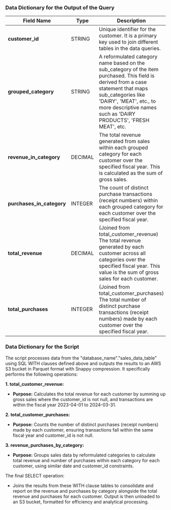 ### Data Dictionary for the Output of the Query

| Field Name             | Type      | Description |
|------------------------|-----------|-------------|
| **customer_id**        | STRING    | Unique identifier for the customer. It is a primary key used to join different tables in the data queries. |
| **grouped_category**   | STRING    | A reformulated category name based on the sub_category of the item purchased. This field is derived from a case statement that maps sub_categories like 'DAIRY', 'MEAT', etc., to more descriptive names such as 'DAIRY PRODUCTS', 'FRESH MEAT', etc. |
| **revenue_in_category**| DECIMAL   | The total revenue generated from sales within each grouped category for each customer over the specified fiscal year. This is calculated as the sum of gross sales. |
| **purchases_in_category** | INTEGER | The count of distinct purchase transactions (receipt numbers) within each grouped category for each customer over the specified fiscal year. |
| **total_revenue**      | DECIMAL   | (Joined from total_customer_revenue) The total revenue generated by each customer across all categories over the specified fiscal year. This value is the sum of gross sales for each customer. |
| **total_purchases**    | INTEGER   | (Joined from total_customer_purchases) The total number of distinct purchase transactions (receipt numbers) made by each customer over the specified fiscal year. |

### Data Dictionary for the Script

The script processes data from the "database_name"."sales_data_table" using SQL WITH clauses defined above and outputs the results to an AWS S3 bucket in Parquet format with Snappy compression. It specifically performs the following operations:

**1. total_customer_revenue:**
   - **Purpose:** Calculates the total revenue for each customer by summing up gross sales where the customer_id is not null, and transactions are within the fiscal year 2023-04-01 to 2024-03-31.

**2. total_customer_purchases:**
   - **Purpose:** Counts the number of distinct purchases (receipt numbers) made by each customer, ensuring transactions fall within the same fiscal year and customer_id is not null.

**3. revenue_purchases_by_category:**
   - **Purpose:** Groups sales data by reformulated categories to calculate total revenue and number of purchases within each category for each customer, using similar date and customer_id constraints.

The final SELECT operation:
   - Joins the results from these WITH clause tables to consolidate and report on the revenue and purchases by category alongside the total revenue and purchases for each customer. Output is then unloaded to an S3 bucket, formatted for efficiency and analytical processing.
